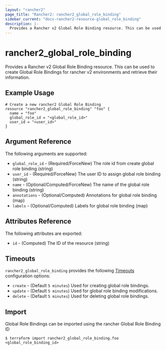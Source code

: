 ```yaml
---
layout: "rancher2"
page_title: "Rancher2: rancher2_global_role_binding"
sidebar_current: "docs-rancher2-resource-global_role_binding"
description: |-
  Provides a Rancher v2 Global Role Binding resource. This can be used to create Global Role Bindings for rancher v2 environments and retrieve their information.
---
```


# rancher2\_global\_role\_binding

Provides a Rancher v2 Global Role Binding resource. This can be used to create Global Role Bindings for rancher v2 environments and retrieve their information.

## Example Usage

```hcl
# Create a new rancher2 Global Role Binding
resource "rancher2_global_role_binding" "foo" {
  name = "foo"
  global_role_id = "<global_role_id>"
  user_id = "<user_id>"
}
```

## Argument Reference

The following arguments are supported:

* `global_role_id` - (Required/ForceNew) The role id from create global role binding (string)
* `user_id` - (Required/ForceNew) The user ID to assign global role binding (string)
* `name` - (Optional/Computed/ForceNew) The name of the global role binding (string)
* `annotations` - (Optional/Computed) Annotations for global role binding (map)
* `labels` - (Optional/Computed) Labels for global role binding (map)


## Attributes Reference

The following attributes are exported:

* `id` - (Computed) The ID of the resource (string)

## Timeouts

`rancher2_global_role_binding` provides the following
[Timeouts](https://www.terraform.io/docs/configuration/resources.html#operation-timeouts) configuration options:

- `create` - (Default `5 minutes`) Used for creating global role bindings.
- `update` - (Default `5 minutes`) Used for global role binding modifications.
- `delete` - (Default `5 minutes`) Used for deleting global role bindings.

## Import

Global Role Bindings can be imported using the rancher Global Role Binding ID

```
$ terraform import rancher2_global_role_binding.foo <global_role_binding_id>
```


